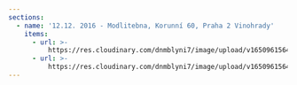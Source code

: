 ```yaml
---
sections:
  - name: '12.12. 2016 - Modlitebna, Korunní 60, Praha 2 Vinohrady'
    items:
      - url: >-
          https://res.cloudinary.com/dnmblyni7/image/upload/v1650961564/Galerie/SOP8_2016_12_12_2_vvgq0n.jpg
      - url: >-
          https://res.cloudinary.com/dnmblyni7/image/upload/v1650961564/Galerie/SOP8_2016_12_12_3_z7yxyu.jpg
---
```


